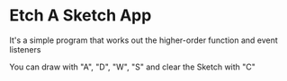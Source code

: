 
# Etch A Sketch App

It's a simple program that works out the higher-order function and event listeners

You can draw with "A", "D", "W", "S" and clear the Sketch with "C" 
